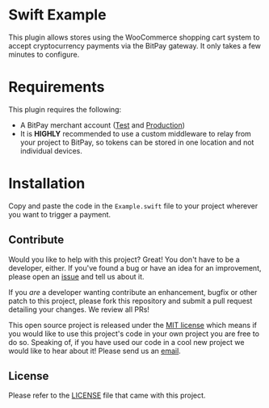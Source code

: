 Swift Example
===============================


This plugin allows stores using the WooCommerce shopping cart system to accept cryptocurrency payments via the BitPay gateway. It only takes a few minutes to configure.

# Requirements

This plugin requires the following:

* A BitPay merchant account ([Test](http://test.bitpay.com) and [Production](http://www.bitpay.com))
* It is **HIGHLY** recommended to use a custom middleware to relay from your project to BitPay, so tokens can be stored in one location and not individual devices.

# Installation

Copy and paste the code in the `Example.swift` file to your project wherever you want to trigger a payment.

## Contribute

Would you like to help with this project?  Great!  You don't have to be a developer, either.  If you've found a bug or have an idea for an improvement, please open an [issue](https://github.com/bitpay/ios-sdk-v2/issues) and tell us about it.

If you *are* a developer wanting contribute an enhancement, bugfix or other patch to this project, please fork this repository and submit a pull request detailing your changes.  We review all PRs!

This open source project is released under the [MIT license](http://opensource.org/licenses/MIT) which means if you would like to use this project's code in your own project you are free to do so. Speaking of, if you have used our code in a cool new project we would like to hear about it!  Please send us an [email](mailto:integrations@bitpay.com).

## License

Please refer to the [LICENSE](https://github.com/bitpay/ios-sdk-v2/LICENSE) file that came with this project.
